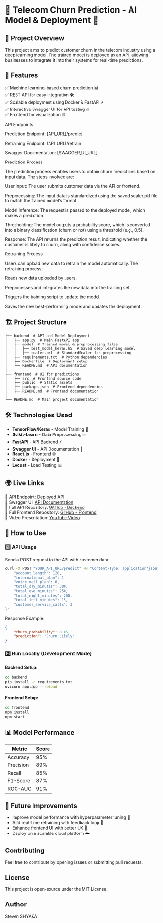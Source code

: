 # 📡 Telecom Churn Prediction - AI Model & Deployment 🚀

## 📌 Project Overview

This project aims to predict customer churn in the telecom industry using a deep learning model. The trained model is deployed as an API, allowing businesses to integrate it into their systems for real-time predictions.

## 🎯 Features

✅ Machine learning-based churn prediction 📊\
✅ REST API for easy integration 🛠️\
✅ Scalable deployment using Docker & FastAPI ⚡\
✅ Interactive Swagger UI for API testing 🔥\
✅ Frontend for visualization 🌐

API Endpoints

Prediction Endpoint: [API_URL]/predict

Retraining Endpoint: [API_URL]/retrain

Swagger Documentation: [SWAGGER_UI_URL]

Prediction Process

The prediction process enables users to obtain churn predictions based on input data. The steps involved are:

User Input: The user submits customer data via the API or frontend.

Preprocessing: The input data is standardized using the saved scaler.pkl file to match the trained model’s format.

Model Inference: The request is passed to the deployed model, which makes a prediction.

Thresholding: The model outputs a probability score, which is converted into a binary classification (churn or not) using a threshold (e.g., 0.5).

Response: The API returns the prediction result, indicating whether the customer is likely to churn, along with confidence scores.

Retraining Process

Users can upload new data to retrain the model automatically. The retraining process:

Reads new data uploaded by users.

Preprocesses and integrates the new data into the training set.

Triggers the training script to update the model.

Saves the new best-performing model and updates the deployment.

## 🏗️ Project Structure

```
├── backend  # API and Model Deployment
│   ├── app.py  # Main FastAPI app
│   ├── model  # Trained model & preprocessing files
│   │   ├── best_model_keras.h5  # Saved deep learning model
│   │   ├── scaler.pkl  # StandardScaler for preprocessing
│   ├── requirements.txt  # Python dependencies
│   ├── Dockerfile  # Deployment setup
│   └── README.md  # API documentation
│
├── frontend  # UI for predictions
│   ├── src  # Frontend source code
│   ├── public  # Static assets
│   ├── package.json  # Frontend dependencies
│   ├── README.md  # Frontend documentation
│
└── README.md  # Main project documentation
```

## 🛠️ Technologies Used

- **TensorFlow/Keras** - Model Training 🧠
- **Scikit-Learn** - Data Preprocessing 📈
- **FastAPI** - API Backend ⚡
- **Swagger UI** - API Documentation 📝
- **React.js** - Frontend 🌐
- **Docker** - Deployment 🐳
- **Locust** - Load Testing 📊

## 🌍 Live Links

🔗 API Endpoint: [Deployed API](YOUR_API_URL_HERE)\
🔗 Swagger UI: [API Documentation](YOUR_SWAGGER_URL_HERE)\
🔗 Full API Repository: [GitHub - Backend](YOUR_BACKEND_GITHUB_URL_HERE)\
🔗 Full Frontend Repository: [GitHub - Frontend](YOUR_FRONTEND_GITHUB_URL_HERE)\
🔗 Video Presentation: [YouTube Video](YOUR_YOUTUBE_URL_HERE)

## 🚀 How to Use

### 1️⃣ API Usage

Send a POST request to the API with customer data:

```bash
curl -X POST "YOUR_API_URL/predict" -H "Content-Type: application/json" -d '{
    "account_length": 120,
    "international_plan": 1,
    "voice_mail_plan": 0,
    "total_day_minutes": 300,
    "total_eve_minutes": 250,
    "total_night_minutes": 200,
    "total_intl_minutes": 15,
    "customer_service_calls": 3
}'
```

Response Example:

```json
{
    "churn_probability": 0.85,
    "prediction": "Churn Likely"
}
```

### 2️⃣ Run Locally (Development Mode)

#### Backend Setup:

```bash
cd backend
pip install -r requirements.txt
uvicorn app:app --reload
```

#### Frontend Setup:

```bash
cd frontend
npm install
npm start
```

## 📊 Model Performance

| Metric    | Score |
| --------- | ----- |
| Accuracy  | 95%   |
| Precision | 89%   |
| Recall    | 85%   |
| F1-Score  | 87%   |
| ROC-AUC   | 91%   |

## 🤖 Future Improvements

- Improve model performance with hyperparameter tuning 🔧
- Add real-time retraining with feedback loop 🔄
- Enhance frontend UI with better UX 🎨
- Deploy on a scalable cloud platform ☁️

## Contributing
Feel free to contribute by opening issues or submitting pull requests.

## License
This project is open-source under the MIT License.

## Author
Steven SHYAKA
